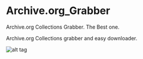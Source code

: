 # Archive.org_Grabber
Archive.org Collections Grabber. The Best one.

Archive.org Collections grabber and easy downloader.

![alt tag](http://i.imgur.com/KPvbO5B.png)